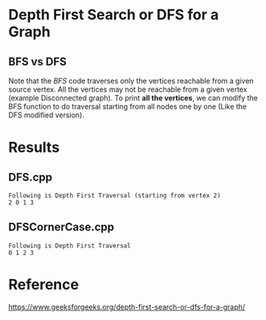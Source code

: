 # Depth First Search or DFS for a Graph
## BFS vs DFS
Note that the *BFS* code traverses only the vertices reachable from a given source vertex. 
All the vertices may not be reachable from a given vertex (example Disconnected graph). 
To print **all the vertices**, we can modify the BFS function to do traversal starting 
from all nodes one by one (Like the DFS modified version).

# Results
## DFS.cpp
```
Following is Depth First Traversal (starting from vertex 2)
2 0 1 3 
```

## DFSCornerCase.cpp
```
Following is Depth First Traversal
0 1 2 3
```


# Reference
https://www.geeksforgeeks.org/depth-first-search-or-dfs-for-a-graph/
